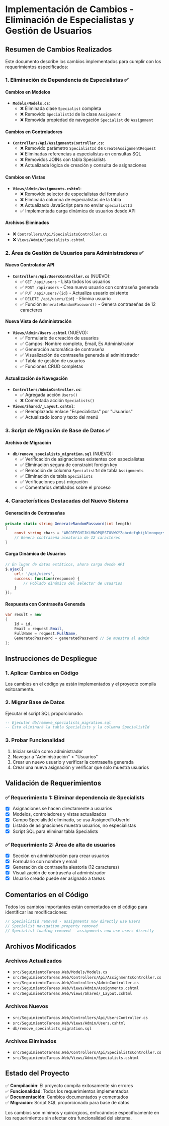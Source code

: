 # Implementación de Cambios - Eliminación de Especialistas y Gestión de Usuarios

## Resumen de Cambios Realizados

Este documento describe los cambios implementados para cumplir con los requerimientos especificados:

### 1. Eliminación de Dependencia de Especialistas ✅

#### Cambios en Modelos
- **`Models/Models.cs`**: 
  - ❌ Eliminada clase `Specialist` completa
  - ❌ Removido `SpecialistId` de la clase `Assignment`
  - ❌ Removida propiedad de navegación `Specialist` de `Assignment`

#### Cambios en Controladores
- **`Controllers/Api/AssignmentsController.cs`**:
  - ❌ Removido parámetro `SpecialistId` de `CreateAssignmentRequest`
  - ❌ Eliminadas referencias a especialistas en consultas SQL
  - ❌ Removidos JOINs con tabla Specialists
  - ❌ Actualizada lógica de creación y consulta de asignaciones

#### Cambios en Vistas
- **`Views/Admin/Assignments.cshtml`**:
  - ❌ Removido selector de especialistas del formulario
  - ❌ Eliminada columna de especialistas de la tabla
  - ❌ Actualizado JavaScript para no enviar `specialistId`
  - ✅ Implementada carga dinámica de usuarios desde API

#### Archivos Eliminados
- ❌ `Controllers/Api/SpecialistsController.cs`
- ❌ `Views/Admin/Specialists.cshtml`

### 2. Área de Gestión de Usuarios para Administradores ✅

#### Nuevo Controlador API
- **`Controllers/Api/UsersController.cs`** (NUEVO):
  - ✅ `GET /api/users` - Lista todos los usuarios
  - ✅ `POST /api/users` - Crea nuevo usuario con contraseña generada
  - ✅ `PUT /api/users/{id}` - Actualiza usuario existente
  - ✅ `DELETE /api/users/{id}` - Elimina usuario
  - ✅ Función `GenerateRandomPassword()` - Genera contraseñas de 12 caracteres

#### Nueva Vista de Administración
- **`Views/Admin/Users.cshtml`** (NUEVO):
  - ✅ Formulario de creación de usuarios
  - ✅ Campos: Nombre completo, Email, Es Administrador
  - ✅ Generación automática de contraseña
  - ✅ Visualización de contraseña generada al administrador
  - ✅ Tabla de gestión de usuarios
  - ✅ Funciones CRUD completas

#### Actualización de Navegación
- **`Controllers/AdminController.cs`**:
  - ✅ Agregada acción `Users()`
  - ❌ Comentada acción `Specialists()`
- **`Views/Shared/_Layout.cshtml`**:
  - ✅ Reemplazado enlace "Especialistas" por "Usuarios"
  - ✅ Actualizado icono y texto del menú

### 3. Script de Migración de Base de Datos ✅

#### Archivo de Migración
- **`db/remove_specialists_migration.sql`** (NUEVO):
  - ✅ Verificación de asignaciones existentes con especialistas
  - ✅ Eliminación segura de constraint foreign key
  - ✅ Remoción de columna `SpecialistId` de tabla `Assignments`
  - ✅ Eliminación de tabla `Specialists`
  - ✅ Verificaciones post-migración
  - ✅ Comentarios detallados sobre el proceso

### 4. Características Destacadas del Nuevo Sistema

#### Generación de Contraseñas
```csharp
private static string GenerateRandomPassword(int length)
{
    const string chars = "ABCDEFGHIJKLMNOPQRSTUVWXYZabcdefghijklmnopqrstuvwxyz0123456789";
    // Genera contraseña aleatoria de 12 caracteres
}
```

#### Carga Dinámica de Usuarios
```javascript
// En lugar de datos estáticos, ahora carga desde API
$.ajax({
    url: '/api/users',
    success: function(response) {
        // Poblado dinámico del selector de usuarios
    }
});
```

#### Respuesta con Contraseña Generada
```csharp
var result = new
{
    Id = id,
    Email = request.Email,
    FullName = request.FullName,
    GeneratedPassword = generatedPassword // Se muestra al admin
};
```

## Instrucciones de Despliegue

### 1. Aplicar Cambios en Código
Los cambios en el código ya están implementados y el proyecto compila exitosamente.

### 2. Migrar Base de Datos
Ejecutar el script SQL proporcionado:
```sql
-- Ejecutar db/remove_specialists_migration.sql
-- Esto eliminará la tabla Specialists y la columna SpecialistId
```

### 3. Probar Funcionalidad
1. Iniciar sesión como administrador
2. Navegar a "Administración" > "Usuarios"
3. Crear un nuevo usuario y verificar la contraseña generada
4. Crear una nueva asignación y verificar que solo muestra usuarios

## Validación de Requerimientos

### ✅ Requerimiento 1: Eliminar dependencia de Specialists
- [x] Asignaciones se hacen directamente a usuarios
- [x] Modelos, controladores y vistas actualizados
- [x] Campo SpecialistId eliminado, se usa AssignedToUserId
- [x] Listado de asignaciones muestra usuarios, no especialistas
- [x] Script SQL para eliminar tabla Specialists

### ✅ Requerimiento 2: Área de alta de usuarios
- [x] Sección en administración para crear usuarios
- [x] Formulario con nombre y email
- [x] Generación de contraseña aleatoria (12 caracteres)
- [x] Visualización de contraseña al administrador
- [x] Usuario creado puede ser asignado a tareas

## Comentarios en el Código

Todos los cambios importantes están comentados en el código para identificar las modificaciones:

```csharp
// SpecialistId removed - assignments now directly use Users
// Specialist navigation property removed
// Specialist loading removed - assignments now use users directly
```

## Archivos Modificados

### Archivos Actualizados
- `src/SeguimientoTareas.Web/Models/Models.cs`
- `src/SeguimientoTareas.Web/Controllers/Api/AssignmentsController.cs`
- `src/SeguimientoTareas.Web/Controllers/AdminController.cs`
- `src/SeguimientoTareas.Web/Views/Admin/Assignments.cshtml`
- `src/SeguimientoTareas.Web/Views/Shared/_Layout.cshtml`

### Archivos Nuevos
- `src/SeguimientoTareas.Web/Controllers/Api/UsersController.cs`
- `src/SeguimientoTareas.Web/Views/Admin/Users.cshtml`
- `db/remove_specialists_migration.sql`

### Archivos Eliminados
- `src/SeguimientoTareas.Web/Controllers/Api/SpecialistsController.cs`
- `src/SeguimientoTareas.Web/Views/Admin/Specialists.cshtml`

## Estado del Proyecto

✅ **Compilación**: El proyecto compila exitosamente sin errores  
✅ **Funcionalidad**: Todos los requerimientos implementados  
✅ **Documentación**: Cambios documentados y comentados  
✅ **Migración**: Script SQL proporcionado para base de datos  

Los cambios son mínimos y quirúrgicos, enfocándose específicamente en los requerimientos sin afectar otra funcionalidad del sistema.